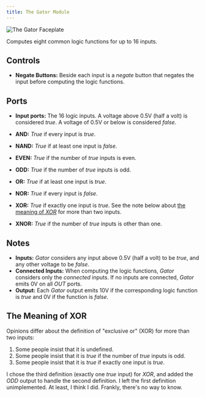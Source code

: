 ```yaml
---
title: The Gator Module
---
```

<img class="faceplate" src="gator.svg" alt="The Gator Faceplate" />

Computes eight common logic functions
for up to 16 inputs.


## Controls
- **Negate Buttons:**
  Beside each input is a _negate_ button
  that negates the input
  before computing the logic functions.


## Ports
- **Input ports:**
    The 16 logic inputs.
    A voltage above 0.5V (half a volt)
    is considered _true_.
    A voltage of 0.5V or below
    is considered _false_.

- **AND:**
  _True_ if every input is _true_.

- **NAND:**
  _True_ if at least one input is _false_.

- **EVEN:**
  _True_ if the number of _true_ inputs is even.

- **ODD:**
  _True_ if the number of _true_ inputs is odd.

- **OR:**
  _True_ if at least one input is _true_.

- **NOR:**
  _True_ if every input is _false_.

- **XOR:**
  _True_ if exactly one input is _true_.
  See the note below
  about [the meaning of _XOR_](#the-meaning-of-xor)
  for more than two inputs.

- **XNOR:**
  _True_ if the number of _true_ inputs is other than one.

## Notes

- **Inputs:**
  _Gator_ considers any input above 0.5V (half a volt)
  to be _true_,
  and any other voltage
  to be _false_.
- **Connected Inputs:**
  When computing the logic functions,
  _Gator_ considers only the *connected* inputs.
  If no inputs are connected,
  _Gator_ emits 0V on all _OUT_ ports.
- **Output:**
  Each _Gator_ output emits 10V
  if the corresponding logic function is _true_
  and 0V if the function is _false_.

## The Meaning of XOR

Opinions differ about the definition of "exclusive or" (XOR)
for more than two inputs:

1. Some people insist that it is undefined.
1. Some people insist that it is _true_ if the number of _true_ inputs is odd.
1. Some people insist that it is _true_ if exactly one input is _true_.

I chose the third definition (exactly one _true_ input) for _XOR_,
and added the _ODD_ output
to handle the second definition.
I left the first definition unimplemented.
At least, I think I did.
Frankly, there's no way to know.
